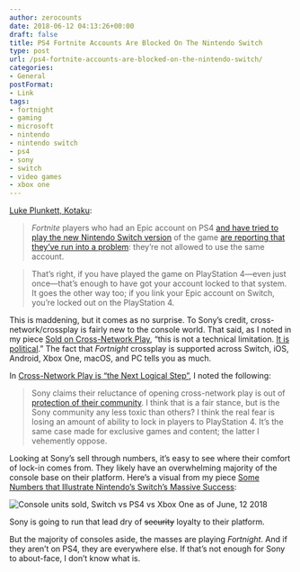 ```yaml
---
author: zerocounts
date: 2018-06-12 04:13:26+00:00
draft: false
title: PS4 Fortnite Accounts Are Blocked On The Nintendo Switch
type: post
url: /ps4-fortnite-accounts-are-blocked-on-the-nintendo-switch/
categories:
- General
postFormat:
- Link
tags:
- fortnight
- gaming
- microsoft
- nintendo
- nintendo switch
- ps4
- sony
- switch
- video games
- xbox one
---
```


[Luke Plunkett, Kotaku](https://kotaku.com/ps4-fortnite-accounts-are-blocked-on-the-nintendo-switc-1826783281):


> _Fortnite_ players who had an Epic account on PS4 [and have tried to play the new Nintendo Switch version](https://kotaku.com/fortnite-goes-live-on-switch-today-1826764426) of the game [are reporting that they’ve run into a problem](https://www.reddit.com/r/FortNiteBR/comments/8qmly8/we_need_to_be_making_a_huge_deal_about_the_ps4/): they’re not allowed to use the same account.

> That’s right, if you have played the game on PlayStation 4—even just once—that’s enough to have got your account locked to that system. It goes the other way too; if you link your Epic account on Switch, you’re locked out on the PlayStation 4.

This is maddening, but it comes as no surprise. To Sony’s credit, cross-network/crossplay is fairly new to the console world. That said, as I noted in my piece [Sold on Cross-Network Play](https://www.zerocounts.net/2017/06/18/sold-on-cross-network-play/), “this is not a technical limitation. [It is political](https://www.polygon.com/2017/6/13/15794464/sony-cross-platform-play-rocket-league-minecraft).” The fact that _Fortnight_ crossplay is supported across Switch, iOS, Android, Xbox One, macOS, and PC tells you as much.

In [Cross-Network Play is “the Next Logical Step”](https://www.zerocounts.net/2018/03/25/cross-network-play-is-the-next-logical-step/), I noted the following:


> Sony claims their reluctance of opening cross-network play is out of [protection of their community](https://www.eurogamer.net/articles/2017-06-13-sony-defends-decision-to-block-cross-play-with-xbox-one-and-nintendo-switch). I think that is a fair stance, but is the Sony community any less toxic than others? I think the real fear is losing an amount of ability to lock in players to PlayStation 4. It’s the same case made for exclusive games and content; the latter I vehemently oppose.

Looking at Sony’s sell through numbers, it’s easy to see where their comfort of lock-in comes from. They likely have an overwhelming majority of the console base on their platform. Here’s a visual from my piece [Some Numbers that Illustrate Nintendo’s Switch’s Massive Success](https://www.zerocounts.net/2018/04/26/some-numbers-that-illustrate-nintendo-switchs-massive-success/):

![Console units sold, Switch vs PS4 vs Xbox One as of June, 12 2018](/2018-06-12-units-sold-switch-ps4-xboxone.png)

Sony is going to run that lead dry of ~~security~~ loyalty to their platform.

But the majority of consoles aside, the masses are playing _Fortnight_. And if they aren’t on PS4, they are everywhere else. If that’s not enough for Sony to about-face, I don’t know what is.